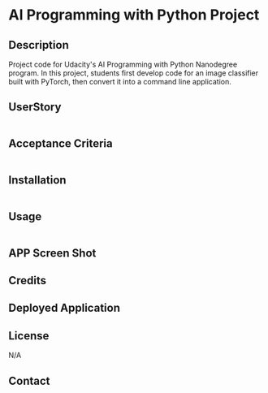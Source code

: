 # AI Programming with Python Project

## Description 

Project code for Udacity's AI Programming with Python Nanodegree program. In this project, students first develop code for an image classifier built with PyTorch, then convert it into a command line application.

## UserStory 

```md


```

## Acceptance Criteria

```md

```

## Installation 

```md

```

## Usage 

```md

```

## APP Screen Shot 



## Credits 



## Deployed Application 



## License 

N/A

## Contact 


